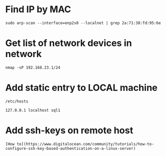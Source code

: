 # Find IP by MAC
~~~
sudo arp-scan --interface=enp2s0 --localnet | grep 2a:71:38:fd:95:6e
~~~

# Get list of network devices in network

~~~
nmap -sP 192.168.23.1/24
~~~

# Add static entry to LOCAL machine

~~~
/etc/hosts

127.0.0.1 localhost sql1
~~~

# Add ssh-keys on remote host

~~~
[How to](https://www.digitalocean.com/community/tutorials/how-to-configure-ssh-key-based-authentication-on-a-linux-server)
~~~
